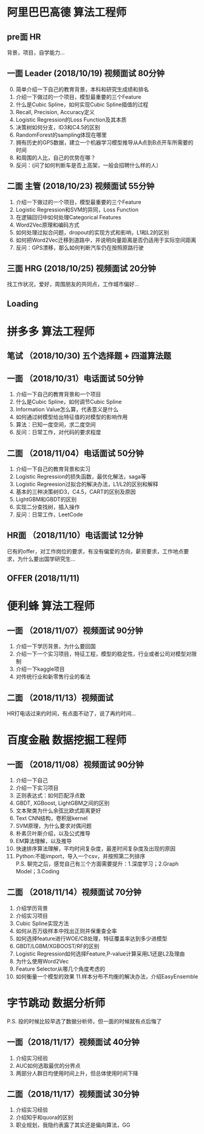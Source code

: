 # 阿里巴巴高德 算法工程师
## pre面 HR 
背景，项目，自学能力...
## 一面 Leader (2018/10/19) 视频面试 80分钟
0. 简单介绍一下自己的教育背景，本科和研究生成绩和排名
1. 介绍一下做过的一个项目，模型最重要的三个Feature
2. 什么是Cubic Spline，如何实现Cubic Spline插值的过程
3. Recall, Precision, Accuracy定义
4. Logistic Regression的Loss Function及其本质
5. 决策树如何分支，ID3和C4.5的区别
6. RandomForest的sampling体现在哪里
7. 拥有历史的GPS数据，建立一个机器学习模型推导从A点到B点开车所需要的时间
8. 和周围的人比，自己的优势在哪？
9. 反问：(问了如何判断车是否上高架，一般会招聘什么样的人）
## 二面 主管 (2018/10/23) 视频面试 55分钟
1. 介绍一下做过的一个项目，模型最重要的三个Feature
2. Logistic Regression和SVM的异同，Loss Function
3. 在逻辑回归中如何处理Categorical Features
4. Word2Vec原理和编码方式
5. 如何处理过拟合问题，dropout的实现方式和影响，L1和L2的区别
6. 如何把Word2Vec迁移到道路中，并说明向量距离是否仍适用于实际空间距离
7. 反问：GPS漂移，那么如何判断汽车仍在按照原路行驶
## 三面 HRG (2018/10/25) 视频面试 20分钟 
找工作状况，爱好，周围朋友的共同点，工作城市偏好...
## Loading


# 拼多多 算法工程师 
## 笔试 （2018/10/30) 五个选择题 + 四道算法题 
## 一面 （2018/10/31）电话面试 50分钟
1. 介绍一下自己的教育背景和一个项目
2. 什么是Cubic Spline，如何调节Cubic Spline
3. Information Value怎么算，代表意义是什么
4. 如何通过树模型给出特征值的对模型的影响作用 
5. 算法：已知一度空间，求二度空间
6. 反问：日常工作，对代码的要求程度
## 二面 （2018/11/04）电话面试 50分钟
1. 介绍一下自己的教育背景和实习
2. Logistic Regression的损失函数，最优化解法，saga等
3. Logistic Regreesion过拟合的解决办法，L1/L2的区别和解释
4. 基本的三种决策树ID3，C4.5，CART的区别及原因
5. LightGBM和GBDT的区别
6. 实现二分查找树，插入操作
7. 反问：日常工作，LeetCode
## HR面 （2018/11/10）电话面试 12分钟
已有的offer，对工作岗位的要求，有没有偏爱的方向，薪资要求，工作地点要求，为什么要出国学研究生...
## OFFER (2018/11/11)


# 便利蜂 算法工程师
## 一面 （2018/11/07）视频面试 90分钟
1. 介绍一下学历背景，为什么要回国
2. 介绍一下一个实习项目，特征工程，模型的稳定性，行业或者公司对模型对限制
3. 介绍一下kaggle项目
4. 对传统行业和新零售行业的看法
## 二面 （2018/11/13）视频面试 
HR打电话过来约时间，有点面不动了，说了再约时间...


# 百度金融 数据挖掘工程师
## 一面 （2018/11/08）视频面试 90分钟
1. 介绍一下自己
2. 介绍一下实习项目
3. 正则表达式：如何匹配浮点数
4. GBDT, XGBoost, LightGBM之间的区别
5. 文本聚类为什么余弦比欧式距离更好
6. Text CNN结构，卷积层kernel
7. SVM原理，为什么要求对偶问题
8. 朴素贝叶斯介绍，以及公式推导
9. EM算法理解，以及推导
10. 快速排序算法理解，平均时间复杂度，最差时间复杂度及出现的原因
11. Python:不能import，导入一个csv，并按照第二列排序  
P.S. 聊完之后，感觉自己有三个方面需要提升：1.深度学习；2.Graph Model；3.Coding
## 二面 （2018/11/14）视频面试 70分钟
1. 介绍学历背景
2. 介绍实习项目
3. Cubic Spline实现方法
4. 如何从百万级样本中找出正则并保重查全率
5. 如何选择feature进行WOE/CB处理，特征覆盖率达到多少进模型
6. GBDT/LGBM/XGBOOST/RF的区别
7. Logistic Regression如何选择Feature,P-value计算采用L1还是L2及理由
8. 为什么使用Word2Vec
9. Feature Selector从哪几个角度考虑的
10. 如何衡量一个模型的效果
11.样本分布不均衡的解决办法，介绍EasyEnsemble


# 字节跳动 数据分析师  
P.S. 投的时候比较早选了数据分析师，但一面的时候就有点后悔了
## 一面（2018/11/17）视频面试 40分钟
1. 介绍实习经验
2. AUC如何选取最优的分界点
3. 两部分人群日均使用时间上升，但总体使用时间下降
## 二面（2018/11/17）视频面试 30分钟
1. 介绍实习经验
2. 介绍知乎和quora的区别
3. 职业规划，我隐约表露了其实还是偏向算法，GG

